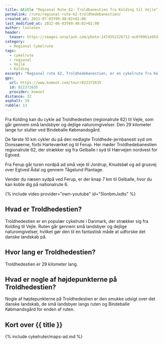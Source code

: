 ```yaml
---
title: &title "Regional Rute 62: Troldbanestien fra Kolding til Vejle"
permalink: /rute/regional-rute-62-troldhedebanestien/
created_at: 2021-07-03T09:48:02+02:00
last_modified_at: 2022-06-03T09:48:02+02:00
author: lsolesen
header:
  teaser: https://images.unsplash.com/photo-1474552226712-ac0f0961a954?ixlib=rb-1.2.1&ixid=eyJhcHBfaWQiOjEyMDd9&auto=format&fit=crop&h=300&w=400&q=60
category:
  - Regional Cykelrute
tags:
  - cykelrute
  - regional
  - Vejle
  - Kolding
excerpt: "Regional rute 62, Troldhedebanestien, er en cykelrute fra Kolding mod Vejle, som tager dig gennem små landsbyer og skønne naturområder. Den 29 km lange rute slutter ved Bindeballe Købmandsgård."
gps:
  url: https://www.komoot.com/tour/822372635
  id: 822372635
  provider: komoot
distance: 32
asphalt: 19
rubble: 13
---
```


Fra Kolding kan du cykle ad Troldhedestien (regionalrute 62) til Vejle, som går gennem små landsbyer og dejlige naturomgivelser. Den 29 kilometer lange tur slutter ved Bindeballe Købmandsgård.

De første 10 km cykler du på den nedlagte Troldhede-jernbanesti syd om Donssøerne, forbi Harteværket og til Ferup. Her møder Troldhedebanestien regionalrute 62, der strækker sig fra Gelballe i syd til Hærvejen nordvest for Egtved.

Fra Ferup går turen nordpå ad små veje til Jordrup, Knudsbøl og ad grusvej over Egtved Ådal og gennem Tågelund Plantage.

Vender du næsen sydpå ved Ferup, er der knap 7 km til Gelballe, hvor du kan koble dig på nationalrute 6.

{% include video provider="own-youtube" id="5lonbmJxdts" %}

## Hvad er Troldhedestien?

Troldhedestien er en populær cykelrute i Danmark, der strækker sig fra Kolding til Vejle. Ruten går gennem små landsbyer og dejlige naturomgivelser, hvilket gør den til en fantastisk måde at udforske det danske landskab på.

## Hvor lang er Troldhedestien?

Troldhedestien er 29 kilometer lang.

## Hvad er nogle af højdepunkterne på Troldhedestien?

Nogle af højdepunkterne på Troldhedestien er den smukke udsigt over det danske landskab, de små landsbyer langs ruten og Bindeballe Købmandsgård for enden af ruten.

## Kort over {{ title }}

{% include cykelruter/maps-ad.md %}
